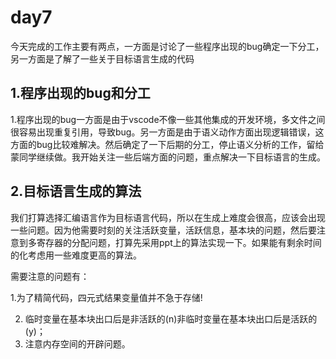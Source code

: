 # day7

  今天完成的工作主要有两点，一方面是讨论了一些程序出现的bug确定一下分工，另一方面是了解了一些关于目标语言生成的代码

 ## 1.程序出现的bug和分工

   1.程序出现的bug一方面是由于vscode不像一些其他集成的开发环境，多文件之间很容易出现重复引用，导致bug。另一方面是由于语义动作方面出现逻辑错误，这方面的bug比较难解决。然后确定了一下后期的分工，停止语义分析的工作，留给蒙同学继续做。我开始关注一些后端方面的问题，重点解决一下目标语言的生成。

## 2.目标语言生成的算法

   我们打算选择汇编语言作为目标语言代码，所以在生成上难度会很高，应该会出现一些问题。因为他需要时刻的关注活跃变量，活跃信息，基本块的问题，然后要注意到多寄存器的分配问题，打算先采用ppt上的算法实现一下。如果能有剩余时间的化考虑用一些难度更高的算法。

需要注意的问题有：

   1.为了精简代码，四元式结果变量值并不急于存储!

2. 临时变量在基本块出口后是非活跃的(n)非临时变量在基本块出口后是活跃的(y)；
3. 注意内存空间的开辟问题。